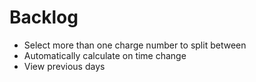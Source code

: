 # Backlog

* Select more than one charge number to split between
* Automatically calculate on time change
* View previous days
